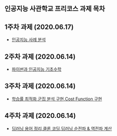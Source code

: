 인공지능 사관학교 프리코스 과제 목차
--------------------------------------------
1주차 과제 (2020.06.17)
--------------------------------------------
* [인공지능 사례 분석](https://colab.research.google.com/drive/14-WsmIzOP10l99j1nYquOBZQOJgVkk3M#scrollTo=OYTfD45sS5mu)

2주차 과제 (2020.06.14)
--------------------------------------------
* [파이썬과 인공지능 기초수학](https://colab.research.google.com/drive/1wLRs9tIPLOmjRf3u_9ZHO36kvtH412H1)

3주차 과제 (2020.06.14)
---------------------------------------------
* [학습률 최적화,군집 분석 구현,Cost Function 구현](https://colab.research.google.com/drive/1cYRi5PnWpkEGRngxfqcXNQW_H3Ync7nw)

4주차 과제 (2020.06.14)
---------------------------------------------
* [딥러닝 용어 정리,클론 코딩,딥러닝 순전파 & 역전파 계산](https://colab.research.google.com/drive/1YRIVJCiJasLrgX1G_EcqfHZ0yCIEiFGN#scrollTo=BgavfvqiWxBU)
